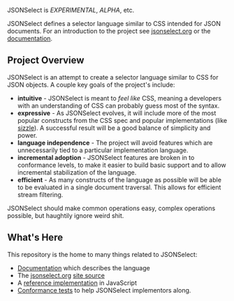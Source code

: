 JSONSelect is *EXPERIMENTAL*, *ALPHA*, etc.

JSONSelect defines a selector language similar to CSS intended for
JSON documents.  For an introduction to the project see
[jsonselect.org](http://jsonselect.org) or the [documentation](https://github.com/lloyd/blob/master/JSONSelect.md).

## Project Overview

JSONSelect is an attempt to create a selector language similar to
CSS for JSON objects.  A couple key goals of the project's include:

  * **intuitive** - JSONSelect is meant to *feel like* CSS, meaning a developers with an understanding of CSS can probably guess most of the syntax.
  * **expressive** - As JSONSelect evolves, it will include more of the most popular constructs from the CSS spec and popular implementations (like [sizzle](http://sizzlejs.com/)).  A successful result will be a good balance of simplicity and power.
  * **language independence** - The project will avoid features which are unnecessarily tied to a particular implementation language.
  * **incremental adoption** - JSONSelect features are broken in to conformance levels, to make it easier to build basic support and to allow incremental stabilization of the language.
  * **efficient** - As many constructs of the language as possible will be able to be evaluated in a single document traversal.  This allows for efficient stream filtering.

JSONSelect should make common operations easy, complex operations possible,
but haughtily ignore weird shit.

## What's Here

This repository is the home to many things related to JSONSelect:

  * [Documentation](https://github.com/lloyd/blob/master/JSONSelect.md) which describes the language
  * The [jsonselect.org](http://jsonselect.org) [site source](https://github.com/lloyd/blob/master/site/)
  * A [reference implementation](https://github.com/lloyd/blob/master/src/jsonselect.js) in JavaScript
  * [Conformance tests](https://github.com/lloyd/blob/master/tests/) to help JSONSelect implementors along.
